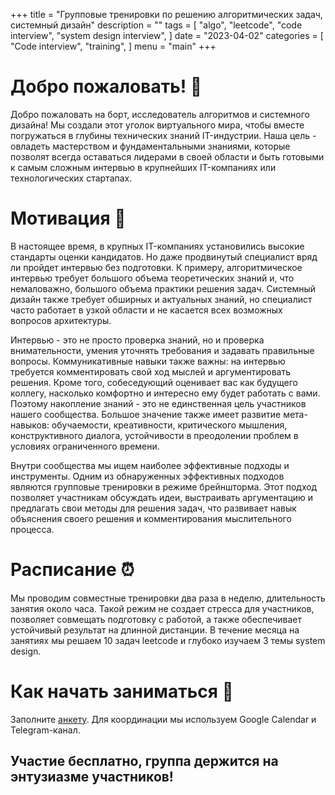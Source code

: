 +++
title = "Групповые тренировки по решению алгоритмических задач, системный дизайн"
description = ""
tags = [
    "algo",
    "leetcode",
    "code interview",
    "system design interview",
]
date = "2023-04-02"
categories = [
    "Code interview",
    "training",
]
menu = "main"
+++

# Добро пожаловать! 🎉

Добро пожаловать на борт, исследователь алгоритмов и системного дизайна! Мы создали этот уголок виртуального мира, чтобы вместе погружаться в глубины технических знаний IT-индустрии. Наша цель - овладеть мастерством и фундаментальными знаниями, которые позволят всегда оставаться лидерами в своей области и быть готовыми к самым сложным интервью в крупнейших IT-компаниях или технологических стартапах.

# Мотивация 💪

В настоящее время, в крупных IT-компаниях установились высокие стандарты оценки кандидатов. Но даже продвинутый специалист вряд ли пройдет интервью без подготовки. К примеру, алгоритмическое интервью требует большого объема теоретических знаний и, что немаловажно, большого объема практики решения задач. Системный дизайн также требует обширных и актуальных знаний, но специалист часто работает в узкой области и не касается всех возможных вопросов архитектуры. 

Интервью - это не просто проверка знаний, но и проверка внимательности, умения уточнять требования и задавать правильные вопросы. Коммуникативные навыки также важны: на интервью требуется комментировать свой ход мыслей и аргументировать решения. Кроме того, собеседующий оценивает вас как будущего коллегу, насколько комфортно и интересно ему будет работать с вами.  
Поэтому накопление знаний - это не единственная цель участников нашего сообщества. Большое значение также имеет развитие мета-навыков: обучаемости, креативности, критического мышления, конструктивного диалога, устойчивости в преодолении проблем в условиях ограниченного времени.

Внутри сообщества мы ищем наиболее эффективные подходы и инструменты. Одним из обнаруженных эффективных подходов являются групповые тренировки в режиме брейншторма. Этот подход позволяет участникам обсуждать идеи, выстраивать аргументацию и предлагать свои методы для решения задач, что развивает навык объяснения своего решения и комментирования мыслительного процесса. 

# Расписание ⏰

Мы проводим совместные тренировки два раза в неделю, длительность занятия около часа. Такой режим не создает стресса для участников, позволяет совмещать подготовку с работой, а также обеспечивает устойчивый результат на длинной дистанции. В течение месяца на занятиях мы решаем 10 задач leetcode и глубоко изучаем 3 темы system design.  

# Как начать заниматься 🚀

Заполните <a href="https://forms.gle/zhw3PTBiAPoiHYKv8" target="_blank">анкету</a>. Для координации мы используем Google Calendar и Telegram-канал.

## Участие бесплатно, группа держится на энтузиазме участников!
